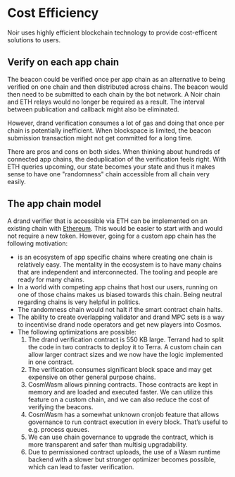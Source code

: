 # Cost Efficiency

Noir uses highly efficient  blockchain technology to provide cost-efficent solutions to users.

## Verify on each app chain

The beacon could be verified once per app chain as an alternative to being verified on one chain and then distributed across chains. The beacon would then need to be submitted to each chain by the bot network. A Noir chain and ETH relays would no longer be required as a result. The interval between publication and callback might also be eliminated.

However, drand verification consumes a lot of gas and doing that once per chain is potentially inefficient. When blockspace is limited, the beacon submission transaction might not get committed for a long time.

There are pros and cons on both sides. When thinking about hundreds of connected app chains, the deduplication of the verification feels right. With ETH queries upcoming, our state becomes your state and thus it makes sense to have one "randomness" chain accessible from all chain very easily.

## The app chain model

A drand verifier that is accessible via ETH can be implemented on an existing chain with [Ethereum](https://ewasm.readthedocs.io/en/mkdocs/). This would be easier to start with and would not require a new token. However, going for a custom app chain has the following motivation:

-  is an ecosystem of app specific chains where creating one chain is relatively easy.
  The mentality in the ecosystem is to have many chains that are independent and interconnected.
  The tooling and people are ready for many chains.
- In a world with competing app chains that host our users, running on one of those chains makes us biased towards this chain.
  Being neutral regarding chains is very helpful in politics.
- The randomness chain would not halt if the smart contract chain halts.
- The ability to create overlapping validator and drand MPC sets is a way to incentivise drand node operators and get new players into Cosmos.
- The following optimizations are possible:
  1. The drand verification contract is 550 KB large. Terrand had to split the code in two contracts to deploy it to Terra.
     A custom chain can allow larger contract sizes and we now have the logic
     implemented in one contract.
  2. The verification consumes significant block space and may get expensive on other general purpose chains.
  3. CosmWasm allows pinning contracts. Those contracts are kept in memory and are loaded and executed faster.
     We can utilize this feature on a custom chain, and we can also reduce the
     cost of verifying the beacons.
  4. CosmWasm has a somewhat unknown cronjob feature that allows governance to run contract execution in every block.
     That’s useful to e.g. process queues.
  5. We can use chain governance to upgrade the contract, which is more transparent and safer than multisig upgradability.
  6. Due to permissioned contract uploads, the use of a Wasm runtime backend with a slower but stronger optimizer becomes possible,
     which can lead to faster verification.
